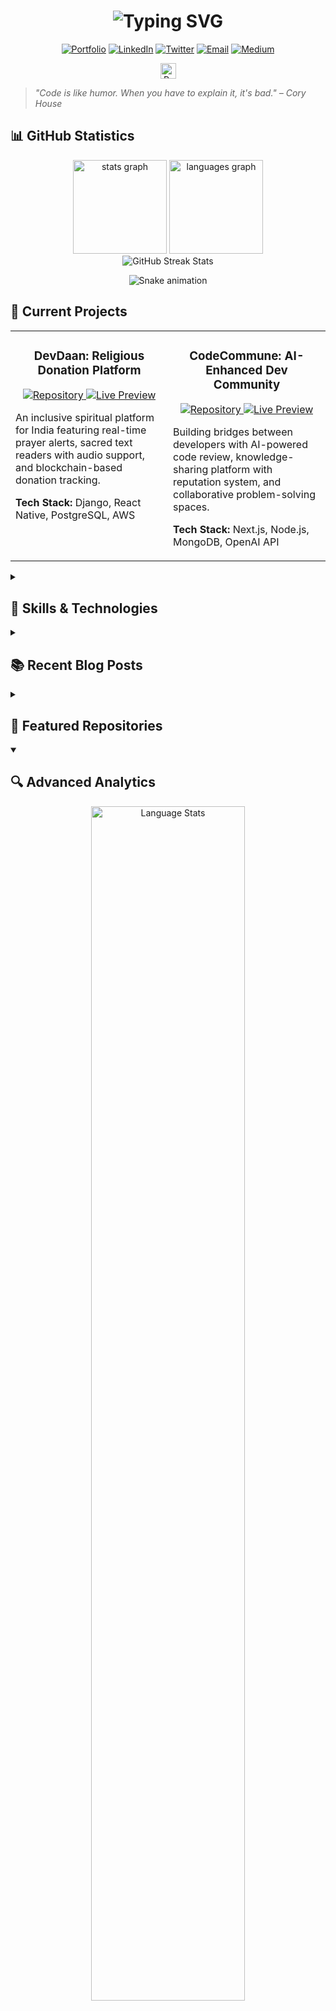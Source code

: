 <h1 align="center">
  <img src="https://readme-typing-svg.herokuapp.com?font=Fira+Code&weight=500&size=28&duration=3000&pause=1000&color=BD93F9&center=true&vCenter=true&random=false&width=500&lines=Hi+%F0%9F%91%8B%2C+I'm+Chand+Rayee;Full-Stack+Developer;AI+Enthusiast;Open+Source+Contributor" alt="Typing SVG" />
</h1>

<p align="center">
  <a href="https://chandrayee.me"><img src="https://img.shields.io/badge/PORTFOLIO-000000?style=for-the-badge&logo=About.me&logoColor=BD93F9" alt="Portfolio"></a>
  <a href="https://linkedin.com/in/mrchandrayee"><img src="https://img.shields.io/badge/LinkedIn-0077B5?style=for-the-badge&logo=linkedin&logoColor=white" alt="LinkedIn"></a>
  <a href="https://twitter.com/mrchandrayee"><img src="https://img.shields.io/badge/Twitter-1DA1F2?style=for-the-badge&logo=twitter&logoColor=white" alt="Twitter"></a>
  <a href="mailto:chandrayee.cse@gmail.com"><img src="https://img.shields.io/badge/Email-D14836?style=for-the-badge&logo=gmail&logoColor=white" alt="Email"></a>
  <a href="https://medium.com/@mrchandrayee"><img src="https://img.shields.io/badge/Medium-12100E?style=for-the-badge&logo=medium&logoColor=white" alt="Medium"></a>
</p>

<p align="center">
  <img src="https://komarev.com/ghpvc/?username=mrchandrayee&color=blueviolet&style=for-the-badge&label=PROFILE+VIEWS" height="25" alt="Profile Views Counter" />
</p>

> *"Code is like humor. When you have to explain it, it's bad." – Cory House*

## 📊 GitHub Statistics

<div align="center">
  <img src="https://github-readme-stats-sigma-five.vercel.app/api?username=mrchandrayee&hide_title=false&hide_rank=false&show_icons=true&include_all_commits=true&count_private=true&disable_animations=false&theme=dracula&locale=en&hide_border=false" height="150" alt="stats graph" />
  <img src="https://github-readme-stats-sigma-five.vercel.app/api/top-langs?username=mrchandrayee&locale=en&hide_title=false&layout=compact&card_width=320&langs_count=8&theme=dracula&hide_border=false" height="150" alt="languages graph" />
</div>

<div align="center">
  <img src="https://github-readme-streak-stats.herokuapp.com/?user=mrchandrayee&theme=dracula&hide_border=true" alt="GitHub Streak Stats" />
</div>

<p align="center">
  <img src="https://raw.githubusercontent.com/mrchandrayee/mrchandrayee/output/github-contribution-grid-snake-dark.svg" alt="Snake animation" />
</p>

## 🚀 Current Projects

<table>
  <tr>
    <td width="50%" valign="top">
      <h3 align="center">DevDaan: Religious Donation Platform</h3>
      <div align="center">
        <a href="https://github.com/mrchandrayee/devdaan" target="_blank">
          <img src="https://img.shields.io/badge/Code-View%20Repository-BD93F9?style=for-the-badge&logo=github" alt="Repository" />
        </a>
        <a href="https://chandrayee.me/devdaan" target="_blank">
          <img src="https://img.shields.io/badge/Demo-Live%20Preview-FF79C6?style=for-the-badge&logo=vercel" alt="Live Preview" />
        </a>
      </div>
      <p>An inclusive spiritual platform for India featuring real-time prayer alerts, sacred text readers with audio support, and blockchain-based donation tracking.</p>
      <p><strong>Tech Stack:</strong> Django, React Native, PostgreSQL, AWS</p>
    </td>
    <td width="50%" valign="top">
      <h3 align="center">CodeCommune: AI-Enhanced Dev Community</h3>
      <div align="center">
        <a href="https://github.com/mrchandrayee/codecommune" target="_blank">
          <img src="https://img.shields.io/badge/Code-View%20Repository-BD93F9?style=for-the-badge&logo=github" alt="Repository" />
        </a>
        <a href="https://chandrayee.me/codecommune" target="_blank">
          <img src="https://img.shields.io/badge/Demo-Live%20Preview-FF79C6?style=for-the-badge&logo=vercel" alt="Live Preview" />
        </a>
      </div>
      <p>Building bridges between developers with AI-powered code review, knowledge-sharing platform with reputation system, and collaborative problem-solving spaces.</p>
      <p><strong>Tech Stack:</strong> Next.js, Node.js, MongoDB, OpenAI API</p>
    </td>
  </tr>
</table>

<details>
  <summary><h2>🧰 Skills & Technologies</h2></summary>
  
  <h3>Programming Languages</h3>
  <p>
    <img src="https://skillicons.dev/icons?i=py,js,ts,go,rust,solidity&theme=dark" />
  </p>
  
  <h3>Frontend Development</h3>
  <p>
    <img src="https://skillicons.dev/icons?i=react,nextjs,angular,vue,tailwind,materialui,html,css&theme=dark" />
  </p>
  
  <h3>Backend Development</h3>
  <p>
    <img src="https://skillicons.dev/icons?i=django,nodejs,express,fastapi,flask,graphql,prisma&theme=dark" />
  </p>
  
  <h3>DevOps & Cloud</h3>
  <p>
    <img src="https://skillicons.dev/icons?i=aws,gcp,azure,docker,kubernetes,githubactions,jenkins,terraform&theme=dark" />
  </p>
  
  <h3>Database</h3>
  <p>
    <img src="https://skillicons.dev/icons?i=postgres,mongodb,mysql,redis,firebase,supabase&theme=dark" />
  </p>
  
  <h3>AI/ML</h3>
  <p>
    <img src="https://skillicons.dev/icons?i=tensorflow,pytorch&theme=dark" />
    <img src="https://img.shields.io/badge/ScikitLearn-F7931E?style=for-the-badge&logo=scikit-learn&logoColor=white" alt="Scikit-learn" />
    <img src="https://img.shields.io/badge/OpenAI-412991?style=for-the-badge&logo=openai&logoColor=white" alt="OpenAI" />
  </p>
  
  <h3>Tools</h3>
  <p>
    <img src="https://skillicons.dev/icons?i=git,vscode,figma,postman,markdown,bash&theme=dark" />
  </p>
</details>

<details>
  <summary><h2>📚 Recent Blog Posts</h2></summary>
  
  <a href="https://medium.com/@mrchandrayee/how-to-integrate-openai-with-nextjs-a-complete-guide-54cd1ddbf0e2" target="_blank">
    <strong>How to Integrate OpenAI with Next.js: A Complete Guide</strong>
  </a>
  <br/>
  <i>Learn how to build AI-powered applications with Next.js and OpenAI's powerful API.</i>
  <br/><br/>
  
  <a href="https://medium.com/@mrchandrayee/mastering-django-and-react-a-full-stack-developers-journey-87b2e7f9a543" target="_blank">
    <strong>Mastering Django and React: A Full-Stack Developer's Journey</strong>
  </a>
  <br/>
  <i>My experience building scalable applications with Django and React.</i>
  <br/><br/>
  
  <a href="https://medium.com/@mrchandrayee/the-future-of-ai-in-web-development-trends-to-watch-in-2025-34d5e87f9b21" target="_blank">
    <strong>The Future of AI in Web Development: Trends to Watch in 2025</strong>
  </a>
  <br/>
  <i>Exploring how AI is reshaping the landscape of modern web development.</i>
</details>

<details>
  <summary><h2>🌟 Featured Repositories</h2></summary>
  
  <a href="https://github.com/mrchandrayee/ai-code-reviewer">
    <img align="center" src="https://github-readme-stats.vercel.app/api/pin/?username=mrchandrayee&repo=ai-code-reviewer&theme=dracula" />
  </a>
  <a href="https://github.com/mrchandrayee/django-nextjs-saas-starter">
    <img align="center" src="https://github-readme-stats.vercel.app/api/pin/?username=mrchandrayee&repo=django-nextjs-saas-starter&theme=dracula" />
  </a>
</details>

<details open>
  <summary><h2>🔍 Advanced Analytics</h2></summary>
  <div align="center">
    <!-- Coding Stats -->
    <img src="https://github-readme-stats.vercel.app/api/top-langs/?username=mrchandrayee&theme=dracula&layout=compact&langs_count=10&hide_border=true&custom_title=Top%20Languages" alt="Language Stats" width="70%" />
    
    <!-- Trophy Stats -->
    <img src="https://github-profile-trophy.vercel.app/?username=mrchandrayee&theme=dracula&column=4&margin-w=15&margin-h=15" alt="GitHub Trophies" width="100%" />
    
    <!-- Repository Growth Chart -->
    <img src="https://github-readme-activity-graph.vercel.app/graph?username=mrchandrayee&theme=dracula&hide_border=true" width="100%" alt="Contribution Activity Graph" />
    
    <!-- Calendar Contributions -->
    <img src="https://github-profile-summary-cards.vercel.app/api/cards/profile-details?username=mrchandrayee&theme=dracula" width="100%" alt="Contribution Graph" />
  </div>
</details>

<div align="center">
  <img src="https://quotes-github-readme.vercel.app/api?type=horizontal&theme=dracula" alt="Random Dev Quote" />
</div>

<div align="center">
  <h2>💼 Let's Connect & Collaborate</h2>
  <p>I'm always open to interesting projects and opportunities. Feel free to reach out!</p>
  <a href="https://chandrayee.me/contact" target="_blank">
    <img src="https://img.shields.io/badge/Schedule_a_Meeting-4285F4?style=for-the-badge&logo=google-calendar&logoColor=white" alt="Schedule a Meeting" />
  </a>
</div>

<p align="center">
  <img src="https://capsule-render.vercel.app/api?type=waving&color=bd93f9&height=100&section=footer" alt="Wave Footer" />
</p>
